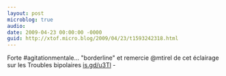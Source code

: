 ```yaml
---
layout: post
microblog: true
audio: 
date: 2009-04-23 00:00:00 -0000
guid: http://xtof.micro.blog/2009/04/23/t1593242318.html
---
```

Forte #agitationmentale... "borderline" et remercie @mtirel de cet éclairage sur les Troubles bipolaires  [is.gd/u3Tl](http://is.gd/u3Tl) -
